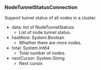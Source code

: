### NodeTunnelStatusConnection
Support tunnel status of all nodes in a cluster.

- data: list of NodeTunnelStatuss
  - List of node tunnel status.
- hasMore: System.Boolean
  - Whether there are more nodes.
- total: System.Int64
  - Total number of nodes.
- nextCursor: System.String
  - Next cursor.
